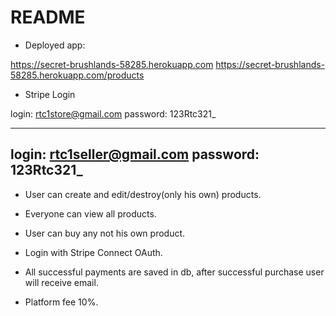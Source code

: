 # README

* Deployed app:

 https://secret-brushlands-58285.herokuapp.com
 https://secret-brushlands-58285.herokuapp.com/products

* Stripe Login
	
login: rtc1store@gmail.com
password: 123Rtc321_

----------------------------
login: rtc1seller@gmail.com
password: 123Rtc321_
----------------------------


- User can create and edit/destroy(only his own) products.
- Everyone can view all products.
- User can buy any not his own product.

- Login with Stripe Connect OAuth.
- All successful payments are saved in db, after successful purchase user will receive email.
- Platform fee 10%.
